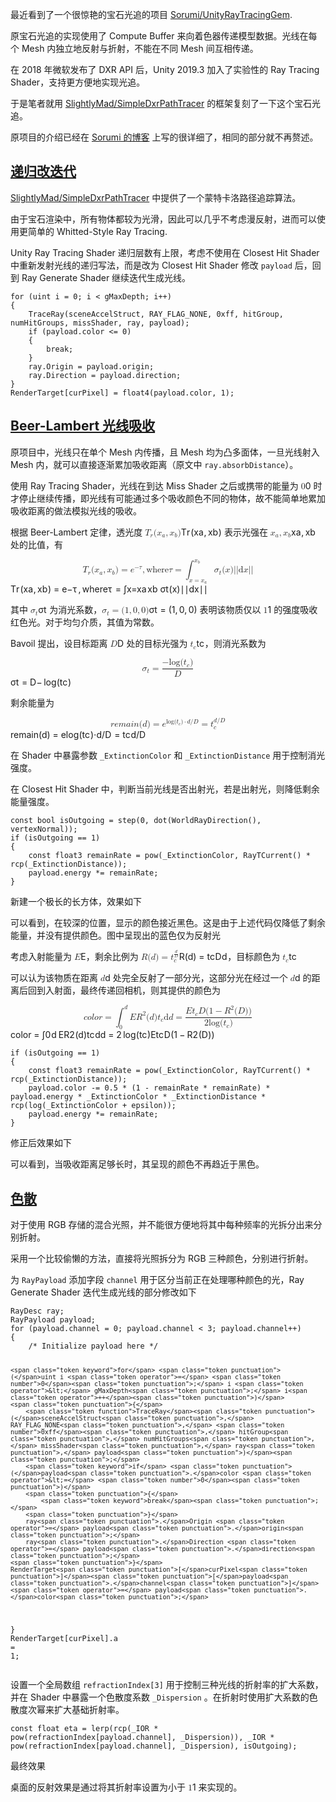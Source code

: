 <p>最近看到了一个很惊艳的宝石光追的项目 <a href="https://github.com/Sorumi/UnityRayTracingGem" data-clickable="">Sorumi/UnityRayTracingGem</a>.</p>
<p>原宝石光追的实现使用了 Compute Buffer 来向着色器传递模型数据。光线在每个 Mesh 内独立地反射与折射，不能在不同 Mesh 间互相传递。</p>
<p>在 2018 年微软发布了 DXR API 后，Unity 2019.3 加入了实验性的 Ray Tracing Shader，支持更方便地实现光追。</p>
<p>于是笔者就用 <a href="https://github.com/SlightlyMad/SimpleDxrPathTracer" data-clickable="">SlightlyMad/SimpleDxrPathTracer</a> 的框架复刻了一下这个宝石光追。</p>
<p>原项目的介绍已经在 <a href="http://sorumi.xyz/posts/unity-ray-tracing-gem-shader/" data-clickable="">Sorumi 的博客</a> 上写的很详细了，相同的部分就不再赘述。</p>
<h2 id="%E9%80%92%E5%BD%92%E6%94%B9%E8%BF%AD%E4%BB%A3" tabindex="-1"><a class="header-anchor" href="#%E9%80%92%E5%BD%92%E6%94%B9%E8%BF%AD%E4%BB%A3" data-clickable=""><span>递归改迭代</span></a></h2>
<p><a href="https://github.com/SlightlyMad/SimpleDxrPathTracer" data-clickable="">SlightlyMad/SimpleDxrPathTracer</a> 中提供了一个蒙特卡洛路径追踪算法。</p>
<p>由于宝石渲染中，所有物体都较为光滑，因此可以几乎不考虑漫反射，进而可以使用更简单的 Whitted-Style Ray Tracing.</p>
<p>Unity Ray Tracing Shader 递归层数有上限，考虑不使用在 Closest Hit Shader 中重新发射光线的递归写法，而是改为 Closest Hit Shader 修改 <code>payload</code> 后，回到 Ray Generate Shader 继续迭代生成光线。</p>
<pre class="language-cpp"><code class="language-cpp"><span class="token keyword">for</span> <span class="token punctuation">(</span>uint i <span class="token operator">=</span> <span class="token number">0</span><span class="token punctuation">;</span> i <span class="token operator">&lt;</span> gMaxDepth<span class="token punctuation">;</span> i<span class="token operator">++</span><span class="token punctuation">)</span>
<span class="token punctuation">{</span>
    <span class="token function">TraceRay</span><span class="token punctuation">(</span>sceneAccelStruct<span class="token punctuation">,</span> RAY_FLAG_NONE<span class="token punctuation">,</span> <span class="token number">0xff</span><span class="token punctuation">,</span> hitGroup<span class="token punctuation">,</span> numHitGroups<span class="token punctuation">,</span> missShader<span class="token punctuation">,</span> ray<span class="token punctuation">,</span> payload<span class="token punctuation">)</span><span class="token punctuation">;</span>
    <span class="token keyword">if</span> <span class="token punctuation">(</span>payload<span class="token punctuation">.</span>color <span class="token operator">&lt;=</span> <span class="token number">0</span><span class="token punctuation">)</span>
    <span class="token punctuation">{</span>
        <span class="token keyword">break</span><span class="token punctuation">;</span>
    <span class="token punctuation">}</span>
    ray<span class="token punctuation">.</span>Origin <span class="token operator">=</span> payload<span class="token punctuation">.</span>origin<span class="token punctuation">;</span>
    ray<span class="token punctuation">.</span>Direction <span class="token operator">=</span> payload<span class="token punctuation">.</span>direction<span class="token punctuation">;</span>
<span class="token punctuation">}</span>
RenderTarget<span class="token punctuation">[</span>curPixel<span class="token punctuation">]</span> <span class="token operator">=</span> <span class="token function">float4</span><span class="token punctuation">(</span>payload<span class="token punctuation">.</span>color<span class="token punctuation">,</span> <span class="token number">1</span><span class="token punctuation">)</span><span class="token punctuation">;</span>
</code></pre>
<h2 id="beer-lambert-%E5%85%89%E7%BA%BF%E5%90%B8%E6%94%B6" tabindex="-1"><a class="header-anchor" href="#beer-lambert-%E5%85%89%E7%BA%BF%E5%90%B8%E6%94%B6" data-clickable=""><span>Beer-Lambert 光线吸收</span></a></h2>
<p>原项目中，光线只在单个 Mesh 内传播，且 Mesh 均为凸多面体，一旦光线射入 Mesh 内，就可以直接逐渐累加吸收距离（原文中 <code>ray.absorbDistance</code>）。</p>
<p>使用 Ray Tracing Shader，光线在到达 Miss Shader 之后或携带的能量为 <eq><span class="katex"><span class="katex-mathml"><math xmlns="http://www.w3.org/1998/Math/MathML"><semantics><mrow><mn>0</mn></mrow><annotation encoding="application/x-tex">0</annotation></semantics></math></span><span class="katex-html" aria-hidden="true"><span class="base"><span class="strut" style="height:0.6444em;"></span><span class="mord">0</span></span></span></span></eq> 时才停止继续传播，即光线有可能通过多个吸收颜色不同的物体，故不能简单地累加吸收距离的做法模拟光线的吸收。</p>
<p>根据 Beer-Lambert 定律，透光度 <eq><span class="katex"><span class="katex-mathml"><math xmlns="http://www.w3.org/1998/Math/MathML"><semantics><mrow><msub><mi>T</mi><mi>r</mi></msub><mo stretchy="false">(</mo><msub><mi>x</mi><mi>a</mi></msub><mo separator="true">,</mo><msub><mi>x</mi><mi>b</mi></msub><mo stretchy="false">)</mo></mrow><annotation encoding="application/x-tex">T_r(x_a, x_b)</annotation></semantics></math></span><span class="katex-html" aria-hidden="true"><span class="base"><span class="strut" style="height:1em;vertical-align:-0.25em;"></span><span class="mord"><span class="mord mathnormal" style="margin-right:0.13889em;">T</span><span class="msupsub"><span class="vlist-t vlist-t2"><span class="vlist-r"><span class="vlist" style="height:0.1514em;"><span style="top:-2.55em;margin-left:-0.1389em;margin-right:0.05em;"><span class="pstrut" style="height:2.7em;"></span><span class="sizing reset-size6 size3 mtight"><span class="mord mathnormal mtight" style="margin-right:0.02778em;">r</span></span></span></span><span class="vlist-s">​</span></span><span class="vlist-r"><span class="vlist" style="height:0.15em;"><span></span></span></span></span></span></span><span class="mopen">(</span><span class="mord"><span class="mord mathnormal">x</span><span class="msupsub"><span class="vlist-t vlist-t2"><span class="vlist-r"><span class="vlist" style="height:0.1514em;"><span style="top:-2.55em;margin-left:0em;margin-right:0.05em;"><span class="pstrut" style="height:2.7em;"></span><span class="sizing reset-size6 size3 mtight"><span class="mord mathnormal mtight">a</span></span></span></span><span class="vlist-s">​</span></span><span class="vlist-r"><span class="vlist" style="height:0.15em;"><span></span></span></span></span></span></span><span class="mpunct">,</span><span class="mspace" style="margin-right:0.1667em;"></span><span class="mord"><span class="mord mathnormal">x</span><span class="msupsub"><span class="vlist-t vlist-t2"><span class="vlist-r"><span class="vlist" style="height:0.3361em;"><span style="top:-2.55em;margin-left:0em;margin-right:0.05em;"><span class="pstrut" style="height:2.7em;"></span><span class="sizing reset-size6 size3 mtight"><span class="mord mathnormal mtight">b</span></span></span></span><span class="vlist-s">​</span></span><span class="vlist-r"><span class="vlist" style="height:0.15em;"><span></span></span></span></span></span></span><span class="mclose">)</span></span></span></span></eq> 表示光强在 <eq><span class="katex"><span class="katex-mathml"><math xmlns="http://www.w3.org/1998/Math/MathML"><semantics><mrow><msub><mi>x</mi><mi>a</mi></msub><mo separator="true">,</mo><msub><mi>x</mi><mi>b</mi></msub></mrow><annotation encoding="application/x-tex">x_a, x_b</annotation></semantics></math></span><span class="katex-html" aria-hidden="true"><span class="base"><span class="strut" style="height:0.625em;vertical-align:-0.1944em;"></span><span class="mord"><span class="mord mathnormal">x</span><span class="msupsub"><span class="vlist-t vlist-t2"><span class="vlist-r"><span class="vlist" style="height:0.1514em;"><span style="top:-2.55em;margin-left:0em;margin-right:0.05em;"><span class="pstrut" style="height:2.7em;"></span><span class="sizing reset-size6 size3 mtight"><span class="mord mathnormal mtight">a</span></span></span></span><span class="vlist-s">​</span></span><span class="vlist-r"><span class="vlist" style="height:0.15em;"><span></span></span></span></span></span></span><span class="mpunct">,</span><span class="mspace" style="margin-right:0.1667em;"></span><span class="mord"><span class="mord mathnormal">x</span><span class="msupsub"><span class="vlist-t vlist-t2"><span class="vlist-r"><span class="vlist" style="height:0.3361em;"><span style="top:-2.55em;margin-left:0em;margin-right:0.05em;"><span class="pstrut" style="height:2.7em;"></span><span class="sizing reset-size6 size3 mtight"><span class="mord mathnormal mtight">b</span></span></span></span><span class="vlist-s">​</span></span><span class="vlist-r"><span class="vlist" style="height:0.15em;"><span></span></span></span></span></span></span></span></span></span></eq> 处的比值，有</p>
<section><eqn><span class="katex-display"><span class="katex"><span class="katex-mathml"><math xmlns="http://www.w3.org/1998/Math/MathML" display="block"><semantics><mrow><msub><mi>T</mi><mi>r</mi></msub><mo stretchy="false">(</mo><msub><mi mathvariant="bold">x</mi><mi>a</mi></msub><mo separator="true">,</mo><msub><mi mathvariant="bold">x</mi><mi>b</mi></msub><mo stretchy="false">)</mo><mo>=</mo><msup><mi>e</mi><mrow><mo>−</mo><mi>τ</mi></mrow></msup><mo separator="true">,</mo><mrow><mi mathvariant="normal">w</mi><mi mathvariant="normal">h</mi><mi mathvariant="normal">e</mi><mi mathvariant="normal">r</mi><mi mathvariant="normal">e</mi></mrow><mi>τ</mi><mo>=</mo><msubsup><mo>∫</mo><mrow><mi mathvariant="bold">x</mi><mo>=</mo><msub><mi mathvariant="bold">x</mi><mi>a</mi></msub></mrow><msub><mi mathvariant="bold">x</mi><mi>b</mi></msub></msubsup><msub><mi mathvariant="bold">σ</mi><mi>t</mi></msub><mo stretchy="false">(</mo><mi mathvariant="bold">x</mi><mo stretchy="false">)</mo><mi mathvariant="normal">∣</mi><mi mathvariant="normal">∣</mi><mi mathvariant="normal">d</mi><mi mathvariant="bold">x</mi><mi mathvariant="normal">∣</mi><mi mathvariant="normal">∣</mi></mrow><annotation encoding="application/x-tex">
T_r(\mathbf{x}_a, \mathbf{x}_b) = e^{-\tau}, {\rm where} \tau = \int_{\mathbf{x} = \mathbf{x}_a}^{\mathbf{x}_b} \mathbf{\sigma}_t(\mathbf{x}) ||{\rm d}\mathbf{x}||
</annotation></semantics></math></span><span class="katex-html" aria-hidden="true"><span class="base"><span class="strut" style="height:1em;vertical-align:-0.25em;"></span><span class="mord"><span class="mord mathnormal" style="margin-right:0.13889em;">T</span><span class="msupsub"><span class="vlist-t vlist-t2"><span class="vlist-r"><span class="vlist" style="height:0.1514em;"><span style="top:-2.55em;margin-left:-0.1389em;margin-right:0.05em;"><span class="pstrut" style="height:2.7em;"></span><span class="sizing reset-size6 size3 mtight"><span class="mord mathnormal mtight" style="margin-right:0.02778em;">r</span></span></span></span><span class="vlist-s">​</span></span><span class="vlist-r"><span class="vlist" style="height:0.15em;"><span></span></span></span></span></span></span><span class="mopen">(</span><span class="mord"><span class="mord mathbf">x</span><span class="msupsub"><span class="vlist-t vlist-t2"><span class="vlist-r"><span class="vlist" style="height:0.1514em;"><span style="top:-2.55em;margin-left:0em;margin-right:0.05em;"><span class="pstrut" style="height:2.7em;"></span><span class="sizing reset-size6 size3 mtight"><span class="mord mathnormal mtight">a</span></span></span></span><span class="vlist-s">​</span></span><span class="vlist-r"><span class="vlist" style="height:0.15em;"><span></span></span></span></span></span></span><span class="mpunct">,</span><span class="mspace" style="margin-right:0.1667em;"></span><span class="mord"><span class="mord mathbf">x</span><span class="msupsub"><span class="vlist-t vlist-t2"><span class="vlist-r"><span class="vlist" style="height:0.3361em;"><span style="top:-2.55em;margin-left:0em;margin-right:0.05em;"><span class="pstrut" style="height:2.7em;"></span><span class="sizing reset-size6 size3 mtight"><span class="mord mathnormal mtight">b</span></span></span></span><span class="vlist-s">​</span></span><span class="vlist-r"><span class="vlist" style="height:0.15em;"><span></span></span></span></span></span></span><span class="mclose">)</span><span class="mspace" style="margin-right:0.2778em;"></span><span class="mrel">=</span><span class="mspace" style="margin-right:0.2778em;"></span></span><span class="base"><span class="strut" style="height:1.0158em;vertical-align:-0.1944em;"></span><span class="mord"><span class="mord mathnormal">e</span><span class="msupsub"><span class="vlist-t"><span class="vlist-r"><span class="vlist" style="height:0.8213em;"><span style="top:-3.113em;margin-right:0.05em;"><span class="pstrut" style="height:2.7em;"></span><span class="sizing reset-size6 size3 mtight"><span class="mord mtight"><span class="mord mtight">−</span><span class="mord mathnormal mtight" style="margin-right:0.1132em;">τ</span></span></span></span></span></span></span></span></span><span class="mpunct">,</span><span class="mspace" style="margin-right:0.1667em;"></span><span class="mord"><span class="mord"><span class="mord mathrm">where</span></span></span><span class="mord mathnormal" style="margin-right:0.1132em;">τ</span><span class="mspace" style="margin-right:0.2778em;"></span><span class="mrel">=</span><span class="mspace" style="margin-right:0.2778em;"></span></span><span class="base"><span class="strut" style="height:2.4361em;vertical-align:-1.012em;"></span><span class="mop"><span class="mop op-symbol large-op" style="margin-right:0.44445em;position:relative;top:-0.0011em;">∫</span><span class="msupsub"><span class="vlist-t vlist-t2"><span class="vlist-r"><span class="vlist" style="height:1.424em;"><span style="top:-1.7881em;margin-left:-0.4445em;margin-right:0.05em;"><span class="pstrut" style="height:2.7em;"></span><span class="sizing reset-size6 size3 mtight"><span class="mord mtight"><span class="mord mathbf mtight">x</span><span class="mrel mtight">=</span><span class="mord mtight"><span class="mord mathbf mtight">x</span><span class="msupsub"><span class="vlist-t vlist-t2"><span class="vlist-r"><span class="vlist" style="height:0.1645em;"><span style="top:-2.357em;margin-left:0em;margin-right:0.0714em;"><span class="pstrut" style="height:2.5em;"></span><span class="sizing reset-size3 size1 mtight"><span class="mord mathnormal mtight">a</span></span></span></span><span class="vlist-s">​</span></span><span class="vlist-r"><span class="vlist" style="height:0.143em;"><span></span></span></span></span></span></span></span></span></span><span style="top:-3.8129em;margin-right:0.05em;"><span class="pstrut" style="height:2.7em;"></span><span class="sizing reset-size6 size3 mtight"><span class="mord mtight"><span class="mord mtight"><span class="mord mathbf mtight">x</span><span class="msupsub"><span class="vlist-t vlist-t2"><span class="vlist-r"><span class="vlist" style="height:0.3448em;"><span style="top:-2.3488em;margin-left:0em;margin-right:0.0714em;"><span class="pstrut" style="height:2.5em;"></span><span class="sizing reset-size3 size1 mtight"><span class="mord mathnormal mtight">b</span></span></span></span><span class="vlist-s">​</span></span><span class="vlist-r"><span class="vlist" style="height:0.1512em;"><span></span></span></span></span></span></span></span></span></span></span><span class="vlist-s">​</span></span><span class="vlist-r"><span class="vlist" style="height:1.012em;"><span></span></span></span></span></span></span><span class="mspace" style="margin-right:0.1667em;"></span><span class="mord"><span class="mord mathnormal" style="margin-right:0.03588em;">σ</span><span class="msupsub"><span class="vlist-t vlist-t2"><span class="vlist-r"><span class="vlist" style="height:0.2806em;"><span style="top:-2.55em;margin-left:-0.0359em;margin-right:0.05em;"><span class="pstrut" style="height:2.7em;"></span><span class="sizing reset-size6 size3 mtight"><span class="mord mathnormal mtight">t</span></span></span></span><span class="vlist-s">​</span></span><span class="vlist-r"><span class="vlist" style="height:0.15em;"><span></span></span></span></span></span></span><span class="mopen">(</span><span class="mord mathbf">x</span><span class="mclose">)</span><span class="mord">∣∣</span><span class="mord"><span class="mord"><span class="mord mathrm">d</span></span></span><span class="mord mathbf">x</span><span class="mord">∣∣</span></span></span></span></span></eqn></section><p>其中 <eq><span class="katex"><span class="katex-mathml"><math xmlns="http://www.w3.org/1998/Math/MathML"><semantics><mrow><msub><mi mathvariant="bold">σ</mi><mi>t</mi></msub></mrow><annotation encoding="application/x-tex">\mathbf{\sigma}_t</annotation></semantics></math></span><span class="katex-html" aria-hidden="true"><span class="base"><span class="strut" style="height:0.5806em;vertical-align:-0.15em;"></span><span class="mord"><span class="mord mathnormal" style="margin-right:0.03588em;">σ</span><span class="msupsub"><span class="vlist-t vlist-t2"><span class="vlist-r"><span class="vlist" style="height:0.2806em;"><span style="top:-2.55em;margin-left:-0.0359em;margin-right:0.05em;"><span class="pstrut" style="height:2.7em;"></span><span class="sizing reset-size6 size3 mtight"><span class="mord mathnormal mtight">t</span></span></span></span><span class="vlist-s">​</span></span><span class="vlist-r"><span class="vlist" style="height:0.15em;"><span></span></span></span></span></span></span></span></span></span></eq> 为消光系数，<eq><span class="katex"><span class="katex-mathml"><math xmlns="http://www.w3.org/1998/Math/MathML"><semantics><mrow><msub><mi mathvariant="bold">σ</mi><mi>t</mi></msub><mo>=</mo><mo stretchy="false">(</mo><mn>1</mn><mo separator="true">,</mo><mn>0</mn><mo separator="true">,</mo><mn>0</mn><mo stretchy="false">)</mo></mrow><annotation encoding="application/x-tex">\mathbf{\sigma}_t = (1, 0, 0)</annotation></semantics></math></span><span class="katex-html" aria-hidden="true"><span class="base"><span class="strut" style="height:0.5806em;vertical-align:-0.15em;"></span><span class="mord"><span class="mord mathnormal" style="margin-right:0.03588em;">σ</span><span class="msupsub"><span class="vlist-t vlist-t2"><span class="vlist-r"><span class="vlist" style="height:0.2806em;"><span style="top:-2.55em;margin-left:-0.0359em;margin-right:0.05em;"><span class="pstrut" style="height:2.7em;"></span><span class="sizing reset-size6 size3 mtight"><span class="mord mathnormal mtight">t</span></span></span></span><span class="vlist-s">​</span></span><span class="vlist-r"><span class="vlist" style="height:0.15em;"><span></span></span></span></span></span></span><span class="mspace" style="margin-right:0.2778em;"></span><span class="mrel">=</span><span class="mspace" style="margin-right:0.2778em;"></span></span><span class="base"><span class="strut" style="height:1em;vertical-align:-0.25em;"></span><span class="mopen">(</span><span class="mord">1</span><span class="mpunct">,</span><span class="mspace" style="margin-right:0.1667em;"></span><span class="mord">0</span><span class="mpunct">,</span><span class="mspace" style="margin-right:0.1667em;"></span><span class="mord">0</span><span class="mclose">)</span></span></span></span></eq> 表明该物质仅以 <eq><span class="katex"><span class="katex-mathml"><math xmlns="http://www.w3.org/1998/Math/MathML"><semantics><mrow><mn>1</mn></mrow><annotation encoding="application/x-tex">1</annotation></semantics></math></span><span class="katex-html" aria-hidden="true"><span class="base"><span class="strut" style="height:0.6444em;"></span><span class="mord">1</span></span></span></span></eq> 的强度吸收红色光。对于均匀介质，其值为常数。</p>
<p>Bavoil 提出，设目标距离 <eq><span class="katex"><span class="katex-mathml"><math xmlns="http://www.w3.org/1998/Math/MathML"><semantics><mrow><mi>D</mi></mrow><annotation encoding="application/x-tex">D</annotation></semantics></math></span><span class="katex-html" aria-hidden="true"><span class="base"><span class="strut" style="height:0.6833em;"></span><span class="mord mathnormal" style="margin-right:0.02778em;">D</span></span></span></span></eq> 处的目标光强为 <eq><span class="katex"><span class="katex-mathml"><math xmlns="http://www.w3.org/1998/Math/MathML"><semantics><mrow><msub><mi mathvariant="bold">t</mi><mi>c</mi></msub></mrow><annotation encoding="application/x-tex">\mathbf{t}_c</annotation></semantics></math></span><span class="katex-html" aria-hidden="true"><span class="base"><span class="strut" style="height:0.7849em;vertical-align:-0.15em;"></span><span class="mord"><span class="mord mathbf">t</span><span class="msupsub"><span class="vlist-t vlist-t2"><span class="vlist-r"><span class="vlist" style="height:0.1514em;"><span style="top:-2.55em;margin-left:0em;margin-right:0.05em;"><span class="pstrut" style="height:2.7em;"></span><span class="sizing reset-size6 size3 mtight"><span class="mord mathnormal mtight">c</span></span></span></span><span class="vlist-s">​</span></span><span class="vlist-r"><span class="vlist" style="height:0.15em;"><span></span></span></span></span></span></span></span></span></span></eq>，则消光系数为</p>
<section><eqn><span class="katex-display"><span class="katex"><span class="katex-mathml"><math xmlns="http://www.w3.org/1998/Math/MathML" display="block"><semantics><mrow><msub><mi mathvariant="bold">σ</mi><mi>t</mi></msub><mo>=</mo><mfrac><mrow><mo>−</mo><mi>log</mi><mo>⁡</mo><mo stretchy="false">(</mo><msub><mi mathvariant="bold">t</mi><mi>c</mi></msub><mo stretchy="false">)</mo></mrow><mi>D</mi></mfrac></mrow><annotation encoding="application/x-tex">
\mathbf{\sigma}_t = \frac{-\log(\mathbf{t}_c)}{D}
</annotation></semantics></math></span><span class="katex-html" aria-hidden="true"><span class="base"><span class="strut" style="height:0.5806em;vertical-align:-0.15em;"></span><span class="mord"><span class="mord mathnormal" style="margin-right:0.03588em;">σ</span><span class="msupsub"><span class="vlist-t vlist-t2"><span class="vlist-r"><span class="vlist" style="height:0.2806em;"><span style="top:-2.55em;margin-left:-0.0359em;margin-right:0.05em;"><span class="pstrut" style="height:2.7em;"></span><span class="sizing reset-size6 size3 mtight"><span class="mord mathnormal mtight">t</span></span></span></span><span class="vlist-s">​</span></span><span class="vlist-r"><span class="vlist" style="height:0.15em;"><span></span></span></span></span></span></span><span class="mspace" style="margin-right:0.2778em;"></span><span class="mrel">=</span><span class="mspace" style="margin-right:0.2778em;"></span></span><span class="base"><span class="strut" style="height:2.113em;vertical-align:-0.686em;"></span><span class="mord"><span class="mopen nulldelimiter"></span><span class="mfrac"><span class="vlist-t vlist-t2"><span class="vlist-r"><span class="vlist" style="height:1.427em;"><span style="top:-2.314em;"><span class="pstrut" style="height:3em;"></span><span class="mord"><span class="mord mathnormal" style="margin-right:0.02778em;">D</span></span></span><span style="top:-3.23em;"><span class="pstrut" style="height:3em;"></span><span class="frac-line" style="border-bottom-width:0.04em;"></span></span><span style="top:-3.677em;"><span class="pstrut" style="height:3em;"></span><span class="mord"><span class="mord">−</span><span class="mspace" style="margin-right:0.1667em;"></span><span class="mop">lo<span style="margin-right:0.01389em;">g</span></span><span class="mopen">(</span><span class="mord"><span class="mord mathbf">t</span><span class="msupsub"><span class="vlist-t vlist-t2"><span class="vlist-r"><span class="vlist" style="height:0.1514em;"><span style="top:-2.55em;margin-left:0em;margin-right:0.05em;"><span class="pstrut" style="height:2.7em;"></span><span class="sizing reset-size6 size3 mtight"><span class="mord mathnormal mtight">c</span></span></span></span><span class="vlist-s">​</span></span><span class="vlist-r"><span class="vlist" style="height:0.15em;"><span></span></span></span></span></span></span><span class="mclose">)</span></span></span></span><span class="vlist-s">​</span></span><span class="vlist-r"><span class="vlist" style="height:0.686em;"><span></span></span></span></span></span><span class="mclose nulldelimiter"></span></span></span></span></span></span></eqn></section><p>剩余能量为</p>
<section><eqn><span class="katex-display"><span class="katex"><span class="katex-mathml"><math xmlns="http://www.w3.org/1998/Math/MathML" display="block"><semantics><mrow><mrow><mi mathvariant="bold">r</mi><mi mathvariant="bold">e</mi><mi mathvariant="bold">m</mi><mi mathvariant="bold">a</mi><mi mathvariant="bold">i</mi><mi mathvariant="bold">n</mi></mrow><mo stretchy="false">(</mo><mi>d</mi><mo stretchy="false">)</mo><mo>=</mo><msup><mi>e</mi><mrow><mi>log</mi><mo>⁡</mo><mo stretchy="false">(</mo><msub><mi mathvariant="bold">t</mi><mi>c</mi></msub><mo stretchy="false">)</mo><mo>⋅</mo><mi>d</mi><mi mathvariant="normal">/</mi><mi>D</mi></mrow></msup><mo>=</mo><msubsup><mi mathvariant="bold">t</mi><mi>c</mi><mrow><mi>d</mi><mi mathvariant="normal">/</mi><mi>D</mi></mrow></msubsup></mrow><annotation encoding="application/x-tex">
\mathbf{remain}(d) = e^{\log(\mathbf{t}_c) \cdot d/D} = \mathbf{t}_c^{d/D}
</annotation></semantics></math></span><span class="katex-html" aria-hidden="true"><span class="base"><span class="strut" style="height:1em;vertical-align:-0.25em;"></span><span class="mord"><span class="mord mathbf">remain</span></span><span class="mopen">(</span><span class="mord mathnormal">d</span><span class="mclose">)</span><span class="mspace" style="margin-right:0.2778em;"></span><span class="mrel">=</span><span class="mspace" style="margin-right:0.2778em;"></span></span><span class="base"><span class="strut" style="height:0.938em;"></span><span class="mord"><span class="mord mathnormal">e</span><span class="msupsub"><span class="vlist-t"><span class="vlist-r"><span class="vlist" style="height:0.938em;"><span style="top:-3.113em;margin-right:0.05em;"><span class="pstrut" style="height:2.7em;"></span><span class="sizing reset-size6 size3 mtight"><span class="mord mtight"><span class="mop mtight"><span class="mtight">l</span><span class="mtight">o</span><span class="mtight" style="margin-right:0.01389em;">g</span></span><span class="mopen mtight">(</span><span class="mord mtight"><span class="mord mathbf mtight">t</span><span class="msupsub"><span class="vlist-t vlist-t2"><span class="vlist-r"><span class="vlist" style="height:0.1645em;"><span style="top:-2.357em;margin-left:0em;margin-right:0.0714em;"><span class="pstrut" style="height:2.5em;"></span><span class="sizing reset-size3 size1 mtight"><span class="mord mathnormal mtight">c</span></span></span></span><span class="vlist-s">​</span></span><span class="vlist-r"><span class="vlist" style="height:0.143em;"><span></span></span></span></span></span></span><span class="mclose mtight">)</span><span class="mbin mtight">⋅</span><span class="mord mathnormal mtight">d</span><span class="mord mtight">/</span><span class="mord mathnormal mtight" style="margin-right:0.02778em;">D</span></span></span></span></span></span></span></span></span><span class="mspace" style="margin-right:0.2778em;"></span><span class="mrel">=</span><span class="mspace" style="margin-right:0.2778em;"></span></span><span class="base"><span class="strut" style="height:1.185em;vertical-align:-0.247em;"></span><span class="mord"><span class="mord mathbf">t</span><span class="msupsub"><span class="vlist-t vlist-t2"><span class="vlist-r"><span class="vlist" style="height:0.938em;"><span style="top:-2.453em;margin-left:0em;margin-right:0.05em;"><span class="pstrut" style="height:2.7em;"></span><span class="sizing reset-size6 size3 mtight"><span class="mord mathnormal mtight">c</span></span></span><span style="top:-3.113em;margin-right:0.05em;"><span class="pstrut" style="height:2.7em;"></span><span class="sizing reset-size6 size3 mtight"><span class="mord mtight"><span class="mord mathnormal mtight">d</span><span class="mord mtight">/</span><span class="mord mathnormal mtight" style="margin-right:0.02778em;">D</span></span></span></span></span><span class="vlist-s">​</span></span><span class="vlist-r"><span class="vlist" style="height:0.247em;"><span></span></span></span></span></span></span></span></span></span></span></eqn></section><p>在 Shader 中暴露参数 <code>_ExtinctionColor</code> 和 <code>_ExtinctionDistance</code> 用于控制消光强度。</p>
<p>在 Closest Hit Shader 中，判断当前光线是否出射光，若是出射光，则降低剩余能量强度。</p>
<pre class="language-cpp"><code class="language-cpp"><span class="token keyword">const</span> <span class="token keyword">bool</span> isOutgoing <span class="token operator">=</span> <span class="token function">step</span><span class="token punctuation">(</span><span class="token number">0</span><span class="token punctuation">,</span> <span class="token function">dot</span><span class="token punctuation">(</span><span class="token function">WorldRayDirection</span><span class="token punctuation">(</span><span class="token punctuation">)</span><span class="token punctuation">,</span> vertexNormal<span class="token punctuation">)</span><span class="token punctuation">)</span><span class="token punctuation">;</span>
<span class="token keyword">if</span> <span class="token punctuation">(</span>isOutgoing <span class="token operator">==</span> <span class="token number">1</span><span class="token punctuation">)</span>
<span class="token punctuation">{</span>
    <span class="token keyword">const</span> float3 remainRate <span class="token operator">=</span> <span class="token function">pow</span><span class="token punctuation">(</span>_ExtinctionColor<span class="token punctuation">,</span> <span class="token function">RayTCurrent</span><span class="token punctuation">(</span><span class="token punctuation">)</span> <span class="token operator">*</span> <span class="token function">rcp</span><span class="token punctuation">(</span>_ExtinctionDistance<span class="token punctuation">)</span><span class="token punctuation">)</span><span class="token punctuation">;</span>
    payload<span class="token punctuation">.</span>energy <span class="token operator">*=</span> remainRate<span class="token punctuation">;</span>
<span class="token punctuation">}</span>
</code></pre>
<p>新建一个极长的长方体，效果如下</p>
<p><n-image src="https://s2.loli.net/2023/06/13/Qzdws9P24NZ3agE.png" alt="20230612_1.png" show-toolbar-tooltip /></p>
<p>可以看到，在较深的位置，显示的颜色接近黑色。这是由于上述代码仅降低了剩余能量，并没有提供颜色。图中呈现出的蓝色仅为反射光</p>
<p>考虑入射能量为 <eq><span class="katex"><span class="katex-mathml"><math xmlns="http://www.w3.org/1998/Math/MathML"><semantics><mrow><mi mathvariant="bold">E</mi></mrow><annotation encoding="application/x-tex">\mathbf{E}</annotation></semantics></math></span><span class="katex-html" aria-hidden="true"><span class="base"><span class="strut" style="height:0.6861em;"></span><span class="mord mathbf">E</span></span></span></span></eq>，剩余比例为 <eq><span class="katex"><span class="katex-mathml"><math xmlns="http://www.w3.org/1998/Math/MathML"><semantics><mrow><mi mathvariant="bold">R</mi><mo stretchy="false">(</mo><mi>d</mi><mo stretchy="false">)</mo><mo>=</mo><msubsup><mi mathvariant="bold">t</mi><mi>c</mi><mfrac><mi>d</mi><mi>D</mi></mfrac></msubsup></mrow><annotation encoding="application/x-tex">\mathbf{R}(d) = \mathbf{t}_c^{\frac{d}{D}}</annotation></semantics></math></span><span class="katex-html" aria-hidden="true"><span class="base"><span class="strut" style="height:1em;vertical-align:-0.25em;"></span><span class="mord mathbf">R</span><span class="mopen">(</span><span class="mord mathnormal">d</span><span class="mclose">)</span><span class="mspace" style="margin-right:0.2778em;"></span><span class="mrel">=</span><span class="mspace" style="margin-right:0.2778em;"></span></span><span class="base"><span class="strut" style="height:1.3182em;vertical-align:-0.1166em;"></span><span class="mord"><span class="mord mathbf">t</span><span class="msupsub"><span class="vlist-t vlist-t2"><span class="vlist-r"><span class="vlist" style="height:1.2016em;"><span style="top:-2.8834em;margin-left:0em;margin-right:0.05em;"><span class="pstrut" style="height:3em;"></span><span class="sizing reset-size6 size3 mtight"><span class="mord mathnormal mtight">c</span></span></span><span style="top:-3.5856em;margin-right:0.05em;"><span class="pstrut" style="height:3em;"></span><span class="sizing reset-size6 size3 mtight"><span class="mord mtight"><span class="mord mtight"><span class="mopen nulldelimiter sizing reset-size3 size6"></span><span class="mfrac"><span class="vlist-t vlist-t2"><span class="vlist-r"><span class="vlist" style="height:0.88em;"><span style="top:-2.656em;"><span class="pstrut" style="height:3em;"></span><span class="sizing reset-size3 size1 mtight"><span class="mord mtight"><span class="mord mathnormal mtight" style="margin-right:0.02778em;">D</span></span></span></span><span style="top:-3.2255em;"><span class="pstrut" style="height:3em;"></span><span class="frac-line mtight" style="border-bottom-width:0.049em;"></span></span><span style="top:-3.384em;"><span class="pstrut" style="height:3em;"></span><span class="sizing reset-size3 size1 mtight"><span class="mord mtight"><span class="mord mathnormal mtight">d</span></span></span></span></span><span class="vlist-s">​</span></span><span class="vlist-r"><span class="vlist" style="height:0.344em;"><span></span></span></span></span></span><span class="mclose nulldelimiter sizing reset-size3 size6"></span></span></span></span></span></span><span class="vlist-s">​</span></span><span class="vlist-r"><span class="vlist" style="height:0.1166em;"><span></span></span></span></span></span></span></span></span></span></eq>，目标颜色为 <eq><span class="katex"><span class="katex-mathml"><math xmlns="http://www.w3.org/1998/Math/MathML"><semantics><mrow><msub><mi mathvariant="bold">t</mi><mi>c</mi></msub></mrow><annotation encoding="application/x-tex">\mathbf{t}_c</annotation></semantics></math></span><span class="katex-html" aria-hidden="true"><span class="base"><span class="strut" style="height:0.7849em;vertical-align:-0.15em;"></span><span class="mord"><span class="mord mathbf">t</span><span class="msupsub"><span class="vlist-t vlist-t2"><span class="vlist-r"><span class="vlist" style="height:0.1514em;"><span style="top:-2.55em;margin-left:0em;margin-right:0.05em;"><span class="pstrut" style="height:2.7em;"></span><span class="sizing reset-size6 size3 mtight"><span class="mord mathnormal mtight">c</span></span></span></span><span class="vlist-s">​</span></span><span class="vlist-r"><span class="vlist" style="height:0.15em;"><span></span></span></span></span></span></span></span></span></span></eq></p>
<p>可以认为该物质在距离 <eq><span class="katex"><span class="katex-mathml"><math xmlns="http://www.w3.org/1998/Math/MathML"><semantics><mrow><mi>d</mi></mrow><annotation encoding="application/x-tex">d</annotation></semantics></math></span><span class="katex-html" aria-hidden="true"><span class="base"><span class="strut" style="height:0.6944em;"></span><span class="mord mathnormal">d</span></span></span></span></eq> 处完全反射了一部分光，这部分光在经过一个 <eq><span class="katex"><span class="katex-mathml"><math xmlns="http://www.w3.org/1998/Math/MathML"><semantics><mrow><mi>d</mi></mrow><annotation encoding="application/x-tex">d</annotation></semantics></math></span><span class="katex-html" aria-hidden="true"><span class="base"><span class="strut" style="height:0.6944em;"></span><span class="mord mathnormal">d</span></span></span></span></eq> 的距离后回到入射面，最终传递回相机，则其提供的颜色为</p>
<section><eqn><span class="katex-display"><span class="katex"><span class="katex-mathml"><math xmlns="http://www.w3.org/1998/Math/MathML" display="block"><semantics><mrow><mrow><mi mathvariant="bold">c</mi><mi mathvariant="bold">o</mi><mi mathvariant="bold">l</mi><mi mathvariant="bold">o</mi><mi mathvariant="bold">r</mi></mrow><mo>=</mo><msubsup><mo>∫</mo><mn>0</mn><mi>d</mi></msubsup><mi mathvariant="bold">E</mi><msup><mi mathvariant="bold">R</mi><mn>2</mn></msup><mo stretchy="false">(</mo><mi>d</mi><mo stretchy="false">)</mo><msub><mi mathvariant="bold">t</mi><mi>c</mi></msub><mi mathvariant="normal">d</mi><mi>d</mi><mo>=</mo><mfrac><mrow><mi mathvariant="bold">E</mi><msub><mi mathvariant="bold">t</mi><mi>c</mi></msub><mi>D</mi><mo stretchy="false">(</mo><mn>1</mn><mo>−</mo><msup><mi mathvariant="bold">R</mi><mn>2</mn></msup><mo stretchy="false">(</mo><mi>D</mi><mo stretchy="false">)</mo><mo stretchy="false">)</mo></mrow><mrow><mn>2</mn><mi>log</mi><mo>⁡</mo><mo stretchy="false">(</mo><msub><mi mathvariant="bold">t</mi><mi>c</mi></msub><mo stretchy="false">)</mo></mrow></mfrac></mrow><annotation encoding="application/x-tex">
\mathbf{color} = \int_0^d \mathbf{E} \mathbf{R}^2(d) \mathbf{t}_c {\rm d}d = \frac{\mathbf{E} \mathbf{t}_c D (1 - \mathbf{R}^2(D))}{2\log(\mathbf{t}_c)}
</annotation></semantics></math></span><span class="katex-html" aria-hidden="true"><span class="base"><span class="strut" style="height:0.6944em;"></span><span class="mord"><span class="mord mathbf">color</span></span><span class="mspace" style="margin-right:0.2778em;"></span><span class="mrel">=</span><span class="mspace" style="margin-right:0.2778em;"></span></span><span class="base"><span class="strut" style="height:2.511em;vertical-align:-0.9119em;"></span><span class="mop"><span class="mop op-symbol large-op" style="margin-right:0.44445em;position:relative;top:-0.0011em;">∫</span><span class="msupsub"><span class="vlist-t vlist-t2"><span class="vlist-r"><span class="vlist" style="height:1.599em;"><span style="top:-1.7881em;margin-left:-0.4445em;margin-right:0.05em;"><span class="pstrut" style="height:2.7em;"></span><span class="sizing reset-size6 size3 mtight"><span class="mord mtight">0</span></span></span><span style="top:-3.8129em;margin-right:0.05em;"><span class="pstrut" style="height:2.7em;"></span><span class="sizing reset-size6 size3 mtight"><span class="mord mathnormal mtight">d</span></span></span></span><span class="vlist-s">​</span></span><span class="vlist-r"><span class="vlist" style="height:0.9119em;"><span></span></span></span></span></span></span><span class="mspace" style="margin-right:0.1667em;"></span><span class="mord mathbf">E</span><span class="mord"><span class="mord mathbf">R</span><span class="msupsub"><span class="vlist-t"><span class="vlist-r"><span class="vlist" style="height:0.8641em;"><span style="top:-3.113em;margin-right:0.05em;"><span class="pstrut" style="height:2.7em;"></span><span class="sizing reset-size6 size3 mtight"><span class="mord mtight">2</span></span></span></span></span></span></span></span><span class="mopen">(</span><span class="mord mathnormal">d</span><span class="mclose">)</span><span class="mord"><span class="mord mathbf">t</span><span class="msupsub"><span class="vlist-t vlist-t2"><span class="vlist-r"><span class="vlist" style="height:0.1514em;"><span style="top:-2.55em;margin-left:0em;margin-right:0.05em;"><span class="pstrut" style="height:2.7em;"></span><span class="sizing reset-size6 size3 mtight"><span class="mord mathnormal mtight">c</span></span></span></span><span class="vlist-s">​</span></span><span class="vlist-r"><span class="vlist" style="height:0.15em;"><span></span></span></span></span></span></span><span class="mord"><span class="mord"><span class="mord mathrm">d</span></span></span><span class="mord mathnormal">d</span><span class="mspace" style="margin-right:0.2778em;"></span><span class="mrel">=</span><span class="mspace" style="margin-right:0.2778em;"></span></span><span class="base"><span class="strut" style="height:2.4271em;vertical-align:-0.936em;"></span><span class="mord"><span class="mopen nulldelimiter"></span><span class="mfrac"><span class="vlist-t vlist-t2"><span class="vlist-r"><span class="vlist" style="height:1.4911em;"><span style="top:-2.314em;"><span class="pstrut" style="height:3em;"></span><span class="mord"><span class="mord">2</span><span class="mspace" style="margin-right:0.1667em;"></span><span class="mop">lo<span style="margin-right:0.01389em;">g</span></span><span class="mopen">(</span><span class="mord"><span class="mord mathbf">t</span><span class="msupsub"><span class="vlist-t vlist-t2"><span class="vlist-r"><span class="vlist" style="height:0.1514em;"><span style="top:-2.55em;margin-left:0em;margin-right:0.05em;"><span class="pstrut" style="height:2.7em;"></span><span class="sizing reset-size6 size3 mtight"><span class="mord mathnormal mtight">c</span></span></span></span><span class="vlist-s">​</span></span><span class="vlist-r"><span class="vlist" style="height:0.15em;"><span></span></span></span></span></span></span><span class="mclose">)</span></span></span><span style="top:-3.23em;"><span class="pstrut" style="height:3em;"></span><span class="frac-line" style="border-bottom-width:0.04em;"></span></span><span style="top:-3.677em;"><span class="pstrut" style="height:3em;"></span><span class="mord"><span class="mord mathbf">E</span><span class="mord"><span class="mord mathbf">t</span><span class="msupsub"><span class="vlist-t vlist-t2"><span class="vlist-r"><span class="vlist" style="height:0.1514em;"><span style="top:-2.55em;margin-left:0em;margin-right:0.05em;"><span class="pstrut" style="height:2.7em;"></span><span class="sizing reset-size6 size3 mtight"><span class="mord mathnormal mtight">c</span></span></span></span><span class="vlist-s">​</span></span><span class="vlist-r"><span class="vlist" style="height:0.15em;"><span></span></span></span></span></span></span><span class="mord mathnormal" style="margin-right:0.02778em;">D</span><span class="mopen">(</span><span class="mord">1</span><span class="mspace" style="margin-right:0.2222em;"></span><span class="mbin">−</span><span class="mspace" style="margin-right:0.2222em;"></span><span class="mord"><span class="mord mathbf">R</span><span class="msupsub"><span class="vlist-t"><span class="vlist-r"><span class="vlist" style="height:0.8141em;"><span style="top:-3.063em;margin-right:0.05em;"><span class="pstrut" style="height:2.7em;"></span><span class="sizing reset-size6 size3 mtight"><span class="mord mtight">2</span></span></span></span></span></span></span></span><span class="mopen">(</span><span class="mord mathnormal" style="margin-right:0.02778em;">D</span><span class="mclose">))</span></span></span></span><span class="vlist-s">​</span></span><span class="vlist-r"><span class="vlist" style="height:0.936em;"><span></span></span></span></span></span><span class="mclose nulldelimiter"></span></span></span></span></span></span></eqn></section><pre class="language-cpp"><code class="language-cpp"><span class="token keyword">if</span> <span class="token punctuation">(</span>isOutgoing <span class="token operator">==</span> <span class="token number">1</span><span class="token punctuation">)</span>
<span class="token punctuation">{</span>
	<span class="token keyword">const</span> float3 remainRate <span class="token operator">=</span> <span class="token function">pow</span><span class="token punctuation">(</span>_ExtinctionColor<span class="token punctuation">,</span> <span class="token function">RayTCurrent</span><span class="token punctuation">(</span><span class="token punctuation">)</span> <span class="token operator">*</span> <span class="token function">rcp</span><span class="token punctuation">(</span>_ExtinctionDistance<span class="token punctuation">)</span><span class="token punctuation">)</span><span class="token punctuation">;</span>
	payload<span class="token punctuation">.</span>color <span class="token operator">-=</span> <span class="token number">0.5</span> <span class="token operator">*</span> <span class="token punctuation">(</span><span class="token number">1</span> <span class="token operator">-</span> remainRate <span class="token operator">*</span> remainRate<span class="token punctuation">)</span> <span class="token operator">*</span> payload<span class="token punctuation">.</span>energy <span class="token operator">*</span> _ExtinctionColor <span class="token operator">*</span> _ExtinctionDistance <span class="token operator">*</span> <span class="token function">rcp</span><span class="token punctuation">(</span><span class="token function">log</span><span class="token punctuation">(</span>_ExtinctionColor <span class="token operator">+</span> epsilon<span class="token punctuation">)</span><span class="token punctuation">)</span><span class="token punctuation">;</span>
	payload<span class="token punctuation">.</span>energy <span class="token operator">*=</span> remainRate<span class="token punctuation">;</span>
<span class="token punctuation">}</span>
</code></pre>
<p>修正后效果如下</p>
<p><n-image src="https://s2.loli.net/2023/06/13/NWBTdA1CyzagU7Z.png" alt="20230612_2.png" show-toolbar-tooltip /></p>
<p>可以看到，当吸收距离足够长时，其呈现的颜色不再趋近于黑色。</p>
<h2 id="%E8%89%B2%E6%95%A3" tabindex="-1"><a class="header-anchor" href="#%E8%89%B2%E6%95%A3" data-clickable=""><span>色散</span></a></h2>
<p>对于使用 RGB 存储的混合光照，并不能很方便地将其中每种频率的光拆分出来分别折射。</p>
<p>采用一个比较偷懒的方法，直接将光照拆分为 RGB 三种颜色，分别进行折射。</p>
<p>为 <code>RayPayload</code> 添加字段 <code>channel</code> 用于区分当前正在处理哪种颜色的光，Ray Generate Shader 迭代生成光线的部分修改如下</p>
<pre class="language-cpp"><code class="language-cpp">RayDesc ray<span class="token punctuation">;</span>
RayPayload payload<span class="token punctuation">;</span>
<span class="token keyword">for</span> <span class="token punctuation">(</span>payload<span class="token punctuation">.</span>channel <span class="token operator">=</span> <span class="token number">0</span><span class="token punctuation">;</span> payload<span class="token punctuation">.</span>channel <span class="token operator">&lt;</span> <span class="token number">3</span><span class="token punctuation">;</span> payload<span class="token punctuation">.</span>channel<span class="token operator">++</span><span class="token punctuation">)</span>
<span class="token punctuation">{</span>
    <span class="token comment">/* Initialize payload here */</span>
    
    <span class="token keyword">for</span> <span class="token punctuation">(</span>uint i <span class="token operator">=</span> <span class="token number">0</span><span class="token punctuation">;</span> i <span class="token operator">&lt;</span> gMaxDepth<span class="token punctuation">;</span> i<span class="token operator">++</span><span class="token punctuation">)</span>
    <span class="token punctuation">{</span>
        <span class="token function">TraceRay</span><span class="token punctuation">(</span>sceneAccelStruct<span class="token punctuation">,</span> RAY_FLAG_NONE<span class="token punctuation">,</span> <span class="token number">0xff</span><span class="token punctuation">,</span> hitGroup<span class="token punctuation">,</span> numHitGroups<span class="token punctuation">,</span> missShader<span class="token punctuation">,</span> ray<span class="token punctuation">,</span> payload<span class="token punctuation">)</span><span class="token punctuation">;</span>
        <span class="token keyword">if</span> <span class="token punctuation">(</span>payload<span class="token punctuation">.</span>color <span class="token operator">&lt;=</span> <span class="token number">0</span><span class="token punctuation">)</span>
        <span class="token punctuation">{</span>
            <span class="token keyword">break</span><span class="token punctuation">;</span>
        <span class="token punctuation">}</span>
        ray<span class="token punctuation">.</span>Origin <span class="token operator">=</span> payload<span class="token punctuation">.</span>origin<span class="token punctuation">;</span>
        ray<span class="token punctuation">.</span>Direction <span class="token operator">=</span> payload<span class="token punctuation">.</span>direction<span class="token punctuation">;</span>
    <span class="token punctuation">}</span>
    RenderTarget<span class="token punctuation">[</span>curPixel<span class="token punctuation">]</span><span class="token punctuation">[</span>payload<span class="token punctuation">.</span>channel<span class="token punctuation">]</span> <span class="token operator">=</span> payload<span class="token punctuation">.</span>color<span class="token punctuation">;</span>
<span class="token punctuation">}</span>
RenderTarget<span class="token punctuation">[</span>curPixel<span class="token punctuation">]</span><span class="token punctuation">.</span>a <span class="token operator">=</span> <span class="token number">1</span><span class="token punctuation">;</span>
</code></pre>
<p>设置一个全局数组 <code>refractionIndex[3]</code> 用于控制三种光线的折射率的扩大系数，并在 Shader 中暴露一个色散度系数 <code>_Dispersion</code> 。在折射时使用扩大系数的色散度次幂来扩大基础折射率。</p>
<pre class="language-cpp"><code class="language-cpp"><span class="token keyword">const</span> <span class="token keyword">float</span> eta <span class="token operator">=</span> <span class="token function">lerp</span><span class="token punctuation">(</span><span class="token function">rcp</span><span class="token punctuation">(</span>_IOR <span class="token operator">*</span> <span class="token function">pow</span><span class="token punctuation">(</span>refractionIndex<span class="token punctuation">[</span>payload<span class="token punctuation">.</span>channel<span class="token punctuation">]</span><span class="token punctuation">,</span> _Dispersion<span class="token punctuation">)</span><span class="token punctuation">)</span><span class="token punctuation">,</span> _IOR <span class="token operator">*</span> <span class="token function">pow</span><span class="token punctuation">(</span>refractionIndex<span class="token punctuation">[</span>payload<span class="token punctuation">.</span>channel<span class="token punctuation">]</span><span class="token punctuation">,</span> _Dispersion<span class="token punctuation">)</span><span class="token punctuation">,</span> isOutgoing<span class="token punctuation">)</span><span class="token punctuation">;</span>
</code></pre>
<p>最终效果</p>
<p><n-image src="https://s2.loli.net/2023/06/13/gDbplW3k7UuFS1d.png" alt="20230612_3.png" show-toolbar-tooltip /></p>
<p>桌面的反射效果是通过将其折射率设置为小于 <eq><span class="katex"><span class="katex-mathml"><math xmlns="http://www.w3.org/1998/Math/MathML"><semantics><mrow><mn>1</mn></mrow><annotation encoding="application/x-tex">1</annotation></semantics></math></span><span class="katex-html" aria-hidden="true"><span class="base"><span class="strut" style="height:0.6444em;"></span><span class="mord">1</span></span></span></span></eq> 来实现的。</p>
